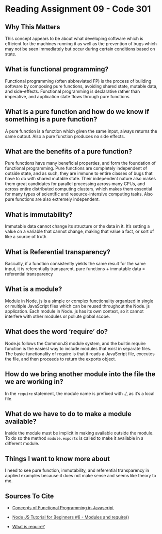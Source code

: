 # Reading Assignment 09 - Code 301

## Why This Matters

This concept appears to be about what developing software which is efficient for the machines running it as well as the prevention of bugs which may not be seen immediately but occur during certain conditions based on state.

## What is functional programming?

Functional programming (often abbreviated FP) is the process of building software by composing pure functions, avoiding shared state, mutable data, and side-effects. Functional programming is declarative rather than imperative, and application state flows through pure functions.

## What is a pure function and how do we know if something is a pure function?

A pure function is a function which given the same input, always returns the same output.  Also a pure function produces no side effects.

## What are the benefits of a pure function?

Pure functions have many beneficial properties, and form the foundation of functional programming. Pure functions are completely independent of outside state, and as such, they are immune to entire classes of bugs that have to do with shared mutable state. Their independent nature also makes them great candidates for parallel processing across many CPUs, and across entire distributed computing clusters, which makes them essential for many types of scientific and resource-intensive computing tasks. Also pure functions are also extremely independent.

## What is immutability?

Immutable data cannot change its structure or the data in it. It’s setting a value on a variable that cannot change, making that value a fact, or sort of like a source of truth.

## What is Referential transparency?

Basically, if a function consistently yields the same result for the same input, it is referentially transparent.
pure functions + immutable data = referential transparency

## What is a module?

Module in Node. js is a simple or complex functionality organized in single or multiple JavaScript files which can be reused throughout the Node. js application. Each module in Node. js has its own context, so it cannot interfere with other modules or pollute global scope.

## What does the word ‘require’ do?

Node.js follows the CommonJS module system, and the builtin require function is the easiest way to include modules that exist in separate files. The basic functionality of require is that it reads a JavaScript file, executes the file, and then proceeds to return the exports object.

## How do we bring another module into the file the we are working in?

In the `require` statement, the module name is prefixed with ./, as it’s a local file.

## What do we have to do to make a module available?

Inside the module must be implicit in making available outside the module. To do so the method `module.exports` is called to make it available in a different module.

## Things I want to know more about

I need to see pure function, immutability, and referential transparency in applied examples because it does not make sense and seems like theory to me.

## Sources To Cite

- [Concepts of Functional Programming in Javascript](https://medium.com/the-renaissance-developer/concepts-of-functional-programming-in-javascript-6bc84220d2aa)

- [Node JS Tutorial for Beginners #6 - Modules and require()](https://www.youtube.com/watch?v=xHLd36QoS4k)

- [What is require?](https://nodejs.org/en/knowledge/getting-started/what-is-require/)
